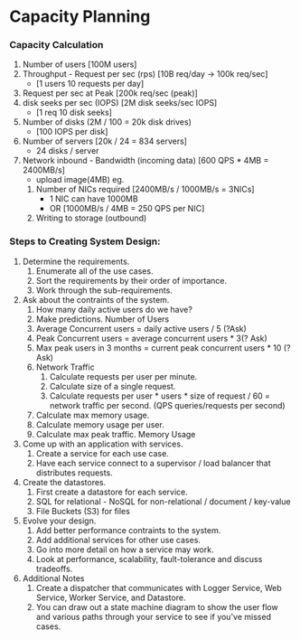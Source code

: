 # Capacity Planning

### Capacity Calculation

1. Number of users [100M users]
2. Throughput - Request per sec (rps) [10B req/day → 100k req/sec]
    - [1 users 10 requests per day]
3. Request per sec at Peak [200k req/sec (peak)]
4. disk seeks per sec (IOPS) [2M disk seeks/sec IOPS]
    - [1 req 10 disk seeks]
5. Number of disks (2M / 100 = 20k disk drives)
    - [100 IOPS per disk]
6. Number of servers [20k / 24 = 834 servers]
    - 24 disks / server
7. Network inbound - Bandwidth (incoming data) [600 QPS * 4MB = 2400MB/s] 
    - upload image(4MB) eg.
    1. Number of NICs required [2400MB/s / 1000MB/s = 3NICs]
        - 1 NIC can have 1000MB
        - OR  [1000MB/s / 4MB = 250 QPS per NIC]
    2. Writing to storage (outbound)

### Steps to Creating System Design: 

1. Determine the requirements. 
    1. Enumerate all of the use cases.  
    2. Sort the requirements by their order of importance.  
    3. Work through the sub-requirements. 
2. Ask about the contraints of the system. 
    1. How many daily active users do we have? 
    2. Make predictions. Number of Users 
    3. Average Concurrent users = daily active users / 5 (?Ask)  
    4. Peak Concurrent users = average concurrent users * 3(? Ask) 
    5. Max peak users in 3 months = current peak concurrent users * 10 (? Ask)
    6. Network Traffic 
        1. Calculate requests per user per minute. 
        2. Calculate size of a single request. 
        3. Calculate requests per user * users * size of request / 60 = network traffic per second. (QPS queries/requests per second) 
    7. Calculate max memory usage. 
    8. Calculate memory usage per user. 
    9. Calculate max peak traffic. Memory Usage 
3. Come up with an application with services. 
    1. Create a service for each use case. 
    2. Have each service connect to a supervisor / load balancer that distributes requests. 
4. Create the datastores. 
    1. First create a datastore for each service. 
    2. SQL for relational - NoSQL for non-relational / document / key-value 
    3. File Buckets (S3) for files 
5. Evolve your design. 
    1. Add better performance contraints to the system. 
    2. Add additional services for other use cases. 
    3. Go into more detail on how a service may work.  
    4. Look at performance, scalability, fault-tolerance and discuss tradeoffs.
6. Additional Notes 
    1. Create a dispatcher that communicates with Logger Service, Web Service, Worker Service, and Datastore. 
    2. You can draw out a state machine diagram to show the user flow and various paths through your service to see if you've missed cases.
